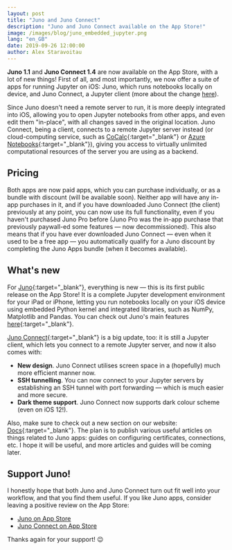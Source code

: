 ```yaml
---
layout: post
title: "Juno and Juno Connect"
description: "Juno and Juno Connect available on the App Store!"
image: /images/blog/juno_embedded_jupyter.png
lang: "en_GB"
date: 2019-09-26 12:00:00
author: Alex Staravoitau
---
```


**Juno 1.1** and **Juno Connect 1.4** are now available on the App Store, with a lot of new things! First of all, and most importantly, we now offer a suite of apps for running Jupyter on iOS: Juno, which runs notebooks locally on device, and Juno Connect, a Jupyter client (more about the change [here](/blog/juno-embedded-jupyter#what-happens-to-jupyter-client)). 

<!--more-->

Since Juno doesn't need a remote server to run, it is more deeply integrated into iOS, allowing you to open Jupyter notebooks from other apps, and even edit them "in-place", with all changes saved in the original location. Juno Connect, being a client, connects to a remote Jupyter server instead (or cloud-computing service, such as [CoCalc](http://cocalc.com){:target="_blank"} or [Azure Notebooks](https://notebooks.azure.com){:target="_blank"}), giving you access to virtually unlimited computational resources of the server you are using as a backend.


## Pricing

Both apps are now paid apps, which you can purchase individually, or as a bundle with discount (will be available soon). Neither app will have any in-app purchases in it, and if you have downloaded Juno Connect (the client) previously at any point, you can now use its full functionality, even if you haven't purchased Juno Pro before (Juno Pro was the in-app purchase that previously paywall-ed some features — now decommissioned). This also means that if you have ever downloaded Juno Connect — even when it used to be a free app — you automatically qualify for a Juno discount by completing the Juno Apps bundle (when it becomes available).

## What's new

For [Juno](https://apps.apple.com/app/id1462586500){:target="_blank"}, everything is new — this is its first public release on the App Store! It is a complete Jupyter development environment for your iPad or iPhone, letting you run notebooks locally on your iOS device using embedded Python kernel and integrated libraries, such as NumPy, Matplotlib and Pandas. You can check out Juno's main features [here](/){:target="_blank"}.

[Juno Connect](https://apps.apple.com/app/id1315744137){:target="_blank"} is a big update, too: it is still a Jupyter client, which lets you connect to a remote Jupyter server, and now it also comes with:
* **New design**. Juno Connect utilises screen space in a (hopefully) much more efficient manner now.
* **SSH tunnelling**. You can now connect to your Jupyter servers by establishing an SSH tunnel with port forwarding — which is much easier and more secure.
* **Dark theme support**. Juno Connect now supports dark colour scheme (even on iOS 12!).

Also, make sure to check out a new section on our website: [Docs](/docs){:target="_blank"}. The plan is to publish various useful articles on things related to Juno apps: guides on configuring certificates, connections, etc. I hope it will be useful, and more articles and guides will be coming later.


## Support Juno!
I honestly hope that both Juno and Juno Connect turn out fit well into your workflow, and that you find them useful. If you like Juno apps, consider leaving a positive review on the App Store:
* [Juno on App Store](https://apps.apple.com/app/id1462586500)
* [Juno Connect on App Store](https://apps.apple.com/app/id1315744137)

Thanks again for your support! 😉